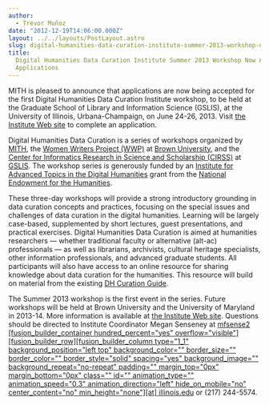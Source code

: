 ```yaml
---
author:
  - Trevor Muñoz
date: "2012-12-19T14:06:00.000Z"
layout: ../../layouts/PostLayout.astro
slug: digital-humanities-data-curation-institute-summer-2013-workshop-now-accepting-applications
title:
  Digital Humanities Data Curation Institute Summer 2013 Workshop Now Accepting
  Applications
---
```


MITH is pleased to announce that applications are now being accepted for the first Digital Humanities Data Curation Institute workshop, to be held at the Graduate School of Library and Information Science (GSLIS), at the University of Illinois, Urbana-Champaign, on June 24-26, 2013. Visit [the Institute Web site](http://www.dhcuration.org/institute/ "Digital Humanities Data Curation") to complete an application.

Digital Humanities Data Curation is a series of workshops organized by [MITH](http://mith.umd.edu/), the [Women Writers Project (WWP)](http://www.wwp.brown.edu/) at [Brown University](http://www.brown.edu/), and the [Center for Informatics Research in Science and Scholarship (CIRSS)](http://cirss.lis.illinois.edu/) at [GSLIS](http://lis.illinois.edu/). The workshop series is generously funded by an [Institute for Advanced Topics in the Digital Humanities](http://www.neh.gov/grants/odh/institutes-advanced-topics-in-the-digital-humanities "IATDH") grant from the [National Endowment for the Humanities](http://www.neh.gov "NEH").

These three-day workshops will provide a strong introductory grounding in data curation concepts and practices, focusing on the special issues and challenges of data curation in the digital humanities. Learning will be largely case-based, supplemented by short lectures, guest presentations, and practical exercises. Digital Humanities Data Curation is aimed at humanities researchers — whether traditional faculty or alternative (alt-ac) professionals — as well as librarians, archivists, cultural heritage specialists, other information professionals, and advanced graduate students. All participants will also have access to an online resource for sharing knowledge about data curation for the humanities. This resource will build on material from the existing [DH Curation Guide](http://guide.dhcuration.org/).

The Summer 2013 workshop is the first event in the series. Future workshops will be held at Brown University and the University of Maryland in 2013-14. More information is available at [the Institute Web site](http://www.dhcuration.org/institute/ "Digital Humanities Data Curation"). Questions should be directed to Institute Coordinator Megan Senseney at [mfsense2 \[fusion_builder_container hundred_percent="yes" overflow="visible"\]\[fusion_builder_row\]\[fusion_builder_column type="1_1" background_position="left top" background_color="" border_size="" border_color="" border_style="solid" spacing="yes" background_image="" background_repeat="no-repeat" padding="" margin_top="0px" margin_bottom="0px" class="" id="" animation_type="" animation_speed="0.3" animation_direction="left" hide_on_mobile="no" center_content="no" min_height="none"\]\[at\] illinois.edu](mailto:mfsense2@illinois.edu) or (217) 244-5574.
